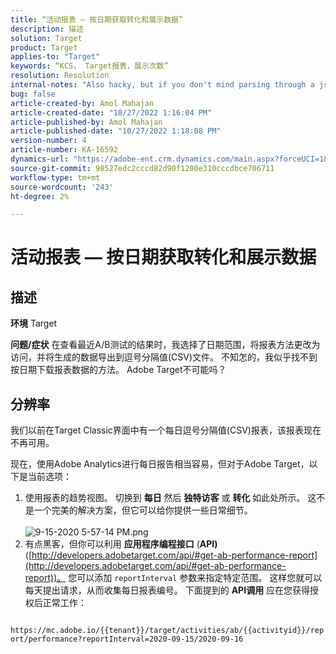 ```yaml
---
title: “活动报表 — 按日期获取转化和展示数据”
description: 描述
solution: Target
product: Target
applies-to: "Target"
keywords: “KCS， Target报表，展示次数”
resolution: Resolution
internal-notes: "Also hacky, but if you don't mind parsing through a json file for the data, the UI makes a request to get that daily data when you load the trend report above you could grab. If you monitor the network calls it should be one with the file name of performance.at.json."
bug: false
article-created-by: Amol Mahajan
article-created-date: "10/27/2022 1:16:04 PM"
article-published-by: Amol Mahajan
article-published-date: "10/27/2022 1:18:08 PM"
version-number: 4
article-number: KA-16592
dynamics-url: "https://adobe-ent.crm.dynamics.com/main.aspx?forceUCI=1&pagetype=entityrecord&etn=knowledgearticle&id=fc74787f-f955-ed11-bba2-6045bd006793"
source-git-commit: 98527edc2cccd82d90f1200e310cccdbce706711
workflow-type: tm+mt
source-wordcount: '243'
ht-degree: 2%

---
```


# 活动报表 — 按日期获取转化和展示数据

## 描述

<b>环境</b>
Target


<b>问题/症状</b>
在查看最近A/B测试的结果时，我选择了日期范围，将报表方法更改为访问，并将生成的数据导出到逗号分隔值(CSV)文件。 不知怎的，我似乎找不到按日期下载报表数据的方法。 Adobe Target不可能吗？




## 分辨率


我们以前在Target Classic界面中有一个每日逗号分隔值(CSV)报表，该报表现在不再可用。

现在，使用Adobe Analytics进行每日报告相当容易，但对于Adobe Target，以下是当前选项：

1. 使用报表的趋势视图。 切换到 <b>每日</b> 然后 <b>独特访客</b> 或 <b>转化</b> 如此处所示。 这不是一个完美的解决方案，但它可以给你提供一些日常细节。<br>\
   ![9-15-2020 5-57-14 PM.png](https://experienceleaguecommunities.adobe.com/t5/image/serverpage/image-id/26856iB79D1F7E2EB217FD/image-size/medium?v=1.0&amp;amp;px=400)
2. 有点黑客，但你可以利用 <b>应用程序编程接口</b> (<b>API)</b> ([http://developers.adobetarget.com/api/#get-ab-performance-report](http://developers.adobetarget.com/api/#get-ab-performance-report))。 您可以添加 `reportInterval` 参数来指定特定范围。 这样您就可以每天提出请求，从而收集每日报表编号。 下面提到的 <b>API调用</b> 应在您获得授权后正常工作：


`      https://mc.adobe.io/{{tenant}}/target/activities/ab/{{activityid}}/report/performance?reportInterval=2020-09-15/2020-09-16`


